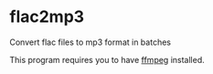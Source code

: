 # flac2mp3
Convert flac files to mp3 format in batches

This program requires you to have [ffmpeg](http://ffmpeg.org/) installed.

